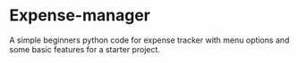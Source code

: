 # Expense-manager

A simple beginners python code for expense tracker with menu options and some basic features for a starter project.
